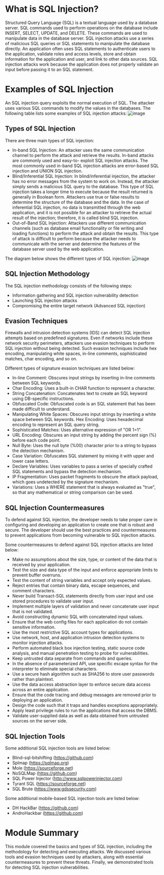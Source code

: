 # What is SQL Injection?

Structured Query Language (SQL) is a textual language used by a      database server. SQL commands used to perform operations on the      database include INSERT, SELECT, UPDATE, and DELETE. These commands  are used to manipulate data in the database server.
      SQL injection attacks use a series of malicious SQL queries or SQL    statements to manipulate the database directly. An application    often    uses SQL statements to authenticate users to the    application,    validate roles and access levels, store and obtain    information for    the application and user, and link to other data    sources. SQL    injection attacks work because the application does    not properly    validate an input before passing it to an SQL    statement.

# Examples of SQL Injection
An SQL injection query exploits the normal execution of SQL. The attacker uses various SQL commands to modify the values in the databases.
The following table lists some examples of SQL injection attacks:
![image](https://github.com/LamlLee/SQL-Injection/assets/108409882/e583b1d5-a66e-4e67-a1b7-4a6afde0030a)


## Types of SQL Injection


There are three main types of SQL injection:

- In-band SQL Injection: An attacker uses the same communication    channel to perform the attack and retrieve the results. In-band    attacks are commonly used and easy-to- exploit SQL injection attacks.    The most commonly used in-band SQL injection attacks are error-based    SQL injection and UNION SQL injection.
- Blind/Inferential SQL Injection: In blind/inferential injection, the attacker has no error messages from the system to work on.    Instead, the attacker simply sends a malicious SQL query to the    database. This type of SQL injection takes a longer time to execute    because the result returned is generally in Boolean form. Attackers    use true or false results to determine the structure of the database    and the data. In the case of inferential SQL injection, no data is    transmitted through the web application, and it is not possible for    an attacker to retrieve the actual result of the injection;    therefore, it is called blind SQL injection.
- Out-of-Band SQL Injection: Attackers use different communication    channels (such as database email functionality or file writing and      loading functions) to perform the attack and obtain the results. This    type of attack is difficult to perform because the attacker needs to     communicate with the server and determine the features of the       database server used by the web application.

The diagram below shows the different types of SQL injection:
![image](https://github.com/LamlLee/SQL-Injection/assets/108409882/3c156a09-d222-4a09-b78f-37aa1d520b93)

## SQL Injection Methodology 


The SQL injection methodology consists of the following steps:
- Information gathering and SQL injection vulnerability detection 
- Launching SQL injection attacks
- Compromising the entire target network (Advanced SQL injection)



## Evasion Techniques


Firewalls and intrusion detection systems (IDS) can detect SQL injection attempts based on predefined signatures. Even if networks include these network security perimeters, attackers use evasion techniques to perform SQL injection without being detected. Such evasion techniques include hex encoding, manipulating white spaces, in-line comments, sophisticated matches, char encoding, and so on. 

Different types of signature evasion techniques are listed below:
- In-line Comment: Obscures input strings by inserting in-line comments between SQL keywords.
- Char Encoding: Uses a built-in CHAR function to represent a character.
- String Concatenation: Concatenates text to create an SQL keyword using DB-specific instructions.
- Obfuscated Code: Obfuscated code is an SQL statement that has been made difficult to understand.
- Manipulating White Spaces: Obscures input strings by inserting a white space between SQL keywords.
Hex Encoding: Uses hexadecimal encoding to represent an SQL query string.
- Sophisticated Matches: Uses alternative expression of "OR 1=1".
- URL Encoding: Obscures an input string by adding the percent sign (%) before each code point.
- Null Byte: Uses the null byte (%00) character prior to a string to bypass the detection mechanism.
- Case Variation: Obfuscates SQL statement by mixing it with upper and lower case letters.
- Declare Variables: Uses variables to pass a series of specially crafted SQL statements and bypass the detection mechanism.
- IP Fragmentation: Uses packet fragments to obscure the attack payload, which goes undetected by the signature mechanism.
- Variations: Uses a WHERE statement that is always evaluated as "true", so that any mathematical or string comparison can be used.

## SQL Injection Countermeasures


To defend against SQL injection, the developer needs to take proper care in configuring and developing an application to create one that is robust and secure. The developer should use the best practices and countermeasures to prevent applications from becoming vulnerable to SQL injection attacks.

Some countermeasures to defend against SQL injection attacks are listed below:
- Make no assumptions about the size, type, or content of the data that is received by your application.
- Test the size and data type of the input and enforce appropriate limits to prevent buffer
overruns.
- Test the content of string variables and accept only expected values.
- Reject entries that contain binary data, escape sequences, and comment characters.
- Never build Transact-SQL statements directly from user input and use stored procedures to validate user input.
- Implement multiple layers of validation and never concatenate user input that is not validated.
- Avoid constructing dynamic SQL with concatenated input values.
- Ensure that the web config files for each application do not contain sensitive information.
- Use the most restrictive SQL account types for applications.
- Use network, host, and application intrusion detection systems to monitor injection attacks.
- Perform automated black box injection testing, static source code analysis, and manual penetration testing to probe for vulnerabilities.
- Keep untrusted data separate from commands and queries.
- In the absence of parameterized API, use specific escape syntax for the interpreter to eliminate special characters.
- Use a secure hash algorithm such as SHA256 to store user passwords rather than plaintext.
- Use the data access abstraction layer to enforce secure data access across an entire application.
- Ensure that the code tracing and debug messages are removed prior to deploying an application.
- Design the code such that it traps and handles exceptions appropriately.
- Apply least privilege rules to run the applications that access the DBMS.
- Validate user-supplied data as well as data obtained from untrusted sources on the server side.


## SQL Injection Tools


Some additional SQL injection tools are listed below:
- Blind-sql-bitshifting (https://github.com)
- Splmap (https://sqlmap.org)
- Mole (https://sourceforge.net)
- NoSQLMap (https://github.com)
- SQL Power Injector (http://www.sqlpowerinjector.com)
- Tyrant SQL (https://sourceforge.net)
- SQL Brute (https://www.gdssecurity.com)


Some additional mobile-based SQL injection tools are listed below:
- DH HackBar (https://github.com)
- AndroHackbar (https://github.com)


# Module Summary

This module covered the basics and types of SQL injection, including the methodology for detecting and executing attacks. We discussed various tools and evasion techniques used by attackers, along with essential countermeasures to prevent these threats. Finally, we demonstrated tools for detecting SQL injection vulnerabilities.


